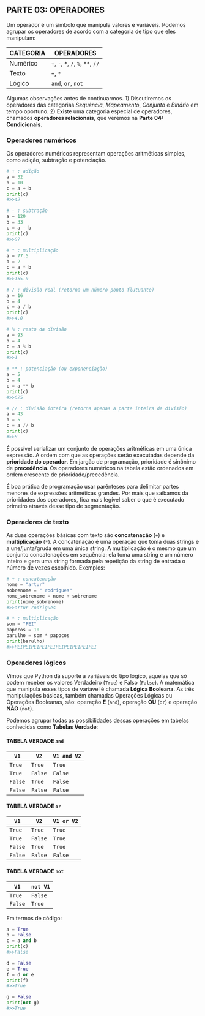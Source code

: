 ## PARTE 03: OPERADORES

Um operador é um símbolo que manipula valores e variáveis. Podemos agrupar os operadores de acordo com a categoria de tipo que eles manipulam:

| CATEGORIA | OPERADORES                                                      |
|-----------|-----------------------------------------------------------------|
| Numérico  | ```+```, ```-```, ```*```, ```/```, ```%```, ```**```, ```//``` |
| Texto     | ```+```, ```*```                                                |
| Lógico    | ```and```, ```or```, ```not```                                  |

Algumas observações antes de continuarmos. 1) Discutiremos os operadores das categorias *Sequência*, *Mapeamento*, *Conjunto* e *Binário* em tempo oportuno. 2) Existe uma categoria especial de operadores, chamados **operadores relacionais**, que veremos na **Parte 04: Condicionais**.

### Operadores numéricos

Os operadores numéricos representam operações aritméticas simples, como adição, subtração e potenciação.

```python
# + : adição
a = 32
b = 10
c = a + b
print(c)
#>>42

# - : subtração
a = 120
b = 33
c = a - b
print(c)
#>>87

# * : multiplicação
a = 77.5
b = 2
c = a * b
print(c)
#>>155.0

# / : divisão real (retorna um número ponto flutuante)
a = 16
b = 4
c = a / b
print(c)
#>>4.0

# % : resto da divisão
a = 93
b = 4
c = a % b
print(c)
#>>1

# ** : potenciação (ou exponenciação)
a = 5
b = 4
c = a ** b
print(c)
#>>625

# // : divisão inteira (retorna apenas a parte inteira da divisão)
a = 43
b = 5
c = a // b
print(c)
#>>8
```

É possível serializar um conjunto de operações aritméticas em uma única expressão. A ordem com que as operações serão executadas depende da **prioridade do operador**. Em jargão de programação, prioridade é sinônimo de **precedência**. Os operadores numéricos na tabela estão ordenados em ordem crescente de prioridade/precedência.

É boa prática de programação usar parênteses para delimitar partes menores de expressões aritméticas grandes. Por mais que saibamos da prioridades dos operadores, fica mais legível saber o que é executado primeiro através desse tipo de segmentação.

### Operadores de texto

As duas operações básicas com texto são **concatenação** (```+```) e **multiplicação** (```*```). A concatenação é uma operação que toma duas strings e a une/junta/gruda em uma única string. A multiplicação é o mesmo que um conjunto concatenações em sequência: ela toma uma string e um número inteiro e gera uma string formada pela repetição da string de entrada o número de vezes escolhido. Exemplos:

```python
# + : concatenação
nome = "artur"
sobrenome = " rodrigues"
nome_sobrenome = nome + sobrenome
print(nome_sobrenome)
#>>artur rodrigues

# * : multiplicação
som = "PEI"
papocos = 10
barulho = som * papocos
print(barulho)
#>>PEIPEIPEIPEIPEIPEIPEIPEIPEIPEI
```

### Operadores lógicos

Vimos que Python dá suporte a variáveis do tipo lógico, aquelas que só podem receber os valores Verdadeiro (```True```) e Falso (```False```). A matemática que manipula esses tipos de variável é chamada **Lógica Booleana**. As três manipulações básicas, também chamadas Operações Lógicas ou Operações Booleanas, são: operação **E** (```and```), operação **OU** (```or```) e operação **NÃO** (```not```).

Podemos agrupar todas as possibilidades dessas operações em tabelas conhecidas como **Tabelas Verdade**:

#### TABELA VERDADE ```and```
| ```V1```    | ```V2```    | ```V1 and V2``` |
|-------------|-------------|-----------------|
| ```True```  | ```True```  | ```True```      |
| ```True```  | ```False``` | ```False```     |
| ```False``` | ```True```  | ```False```     |
| ```False``` | ```False``` | ```False```     |

#### TABELA VERDADE ```or```
| ```V1```    | ```V2```    | ```V1 or V2``` |
|-------------|-------------|----------------|
| ```True```  | ```True```  | ```True```     |
| ```True```  | ```False``` | ```True```     |
| ```False``` | ```True```  | ```True```     |
| ```False``` | ```False``` | ```False```    |

#### TABELA VERDADE ```not```
| ```V1```    | ```not V1``` |
|-------------|--------------|
| ```True```  | ```False```  |
| ```False``` | ```True```   |

Em termos de código:

```python
a = True
b = False
c = a and b
print(c)
#>>False

d = False
e = True
f = d or e
print(f)
#>>True

g = False
print(not g)
#>>True
```
